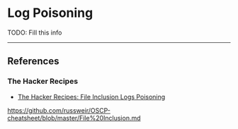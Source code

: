 # Log Poisoning

TODO: Fill this info

---
## References

### The Hacker Recipes

- [The Hacker Recipes: File Inclusion Logs Poisoning](https://www.thehacker.recipes/web/inputs/file-inclusion/lfi-to-rce/logs-poisoning)

https://github.com/russweir/OSCP-cheatsheet/blob/master/File%20Inclusion.md